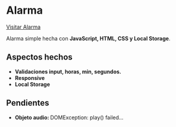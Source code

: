 <h1>Alarma</h1>
<a href="">Visitar Alarma</a>
<p>Alarma simple hecha con <b>JavaScript, HTML, CSS y Local Storage</b>.</p>
<h2>Aspectos hechos</h2>
<ul>
<li><b>Validaciones input, horas, min, segundos.</b></li>
<li><b>Responsive</b></li>
<li><b>Local Storage</b></li>
</ul>
<h2>Pendientes</h2>
<ul>
<li><b>Objeto audio: </b>DOMException: play() failed...</li>
</ul>
